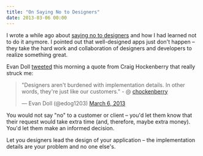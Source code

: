 ```yaml
---
title: "On Saying No to Designers"
date: 2013-03-06 00:00
---
```


I wrote a while ago about [saying no to designers](/blog/stop-saying-no-to-your-designers) and how I had learned not to do it anymore. I pointed out that well-designed apps just don't happen – they take the hard work and collaboration of designers and developers to realize something great.

Evan Doll [tweeted](https://twitter.com/edog1203/status/309275190410485760) this morning a quote from Craig Hockenberry that really struck me:

> "Designers aren't burdened with implementation details. In other words, they're just like our customers." - @ [chockenberry](https://twitter.com/chockenberry)
> 
> — Evan Doll (@edog1203) [March 6, 2013](https://twitter.com/edog1203/status/309275190410485760)<script async="" src="//platform.twitter.com/widgets.js" charset="utf-8"></script>

You would not say "no" to a customer or client – you'd let them know that their request would take extra time (and, therefore, maybe extra money). You'd let them make an informed decision.

Let you designers lead the design of your application – the implementation details are your problem and no one else's.

<!-- more -->
